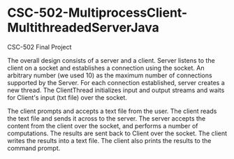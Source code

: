 # CSC-502-MultiprocessClient-MultithreadedServerJava
CSC-502 Final Project


The overall design consists of a server and a client. Server listens to the client on a socket and establishes a connection using the socket. An arbitrary number (we used 10) as the maximum number of connections supported by the Server. For each connection established, server creates a new thread. The ClientThread initializes input and output streams and waits for Client's input (txt file) over the socket.

The client prompts and accepts a text file from the user. The client reads the text file and sends it across to the server. The server accepts the content from the client over the socket, and performs a number of computations. The results are sent back to Client over the socket. The client writes the results into a text file. The client also prints the results to the command prompt.



 
